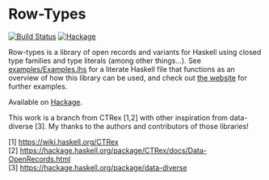 Row-Types
=======

[![Build Status](https://api.travis-ci.org/target/row-types.svg?branch=master)](https://travis-ci.org/target/row-types/branches)
[![Hackage](https://img.shields.io/hackage/v/row-types.svg)](https://hackage.haskell.org/package/row-types)

Row-types is a library of open records and variants for Haskell using closed
type families and type literals (among other things...).
See [examples/Examples.lhs](https://raw.githubusercontent.com/target/row-types/master/examples/Examples.lhs)
for a literate Haskell file that functions as an overview of how this library can be used,
and check out [the website](https://target.github.io/row-types/) for further examples.

Available on [Hackage](https://hackage.haskell.org/package/row-types).

This work is a branch from CTRex [1,2] with other inspiration from data-diverse [3].
My thanks to the authors and contributors of those libraries!


[1] https://wiki.haskell.org/CTRex \
[2] https://hackage.haskell.org/package/CTRex/docs/Data-OpenRecords.html \
[3] https://hackage.haskell.org/package/data-diverse
